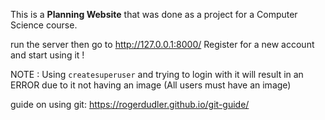 This is a **Planning Website** that was done as a project for a Computer Science course.


run the server then go to http://127.0.0.1:8000/
Register for a new account and start using it !

NOTE : Using `createsuperuser` and trying to login with it
 will result in an ERROR due to it not having an image
 (All users must have an image)
  
 
  
guide on using git: https://rogerdudler.github.io/git-guide/
